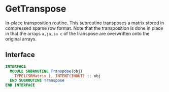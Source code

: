 # GetTranspose

In-place transposition routine. This subroutine transposes a matrix stored in compressed sparse row format.
Note that the transposition is done in place in that the arrays `a,ja,ia c` of the transpose are overwritten onto the original arrays.

## Interface

```fortran title="Interface"
INTERFACE
  MODULE SUBROUTINE Transpose(obj)
    TYPE(CSRMatrix_), INTENT(INOUT) :: obj
  END SUBROUTINE Transpose
END INTERFACE
```
